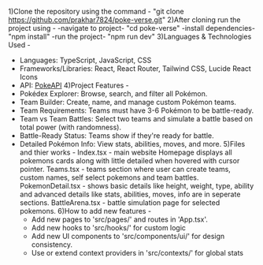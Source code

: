 1)Clone the repository using the command - 
"git clone https://github.com/prakhar7824/poke-verse.git"
2)After cloning run the project using -
-navigate to project-
"cd poke-verse"
-install dependencies-
"npm install"
-run the project-
"npm run dev"
3)Languages & Technologies Used - 
- Languages: TypeScript, JavaScript, CSS
- Frameworks/Libraries: React, React Router, Tailwind CSS, Lucide React Icons
- API: [PokeAPI](https://pokeapi.co/)
4)Project Features - 
- Pokédex Explorer: Browse, search, and filter all Pokémon.
- Team Builder: Create, name, and manage custom Pokémon teams.
- Team Requirements: Teams must have 3-6 Pokémon to be battle-ready.
- Team vs Team Battles: Select two teams and simulate a battle based on total power (with randomness).
- Battle-Ready Status: Teams show if they're ready for battle.
- Detailed Pokémon Info: View stats, abilities, moves, and more.
5)Files and thier works -
  Index.tsx - main website Homepage displays all pokemons cards along with little detailed when hovered with cursor pointer.
  Teams.tsx - teams section where user can create teams, custom names, self select pokemons and team battles.
  PokemonDetail.tsx - shows basic details like height, weight, type, ability and advanced details like stats, abilities, moves, info are in seperate sections.
  BattleArena.tsx - battle simulation page for selected pokemons.
6)How to add new features -
  - Add new pages to 'src/pages/' and routes in 'App.tsx'.
  - Add new hooks to 'src/hooks/' for custom logic
  - Add new UI components to 'src/components/ui/' for design consistency.
  - Use or extend context providers in 'src/contexts/' for global stats
